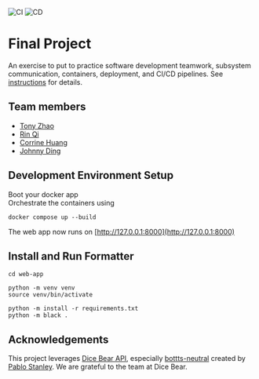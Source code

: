 ![CI](https://github.com/software-students-spring2025/5-final-awesome/actions/workflows/format.yml/badge.svg)
![CD](https://github.com/software-students-spring2025/5-final-awesome/actions/workflows/deploy.yml/badge.svg)

# Final Project

An exercise to put to practice software development teamwork, subsystem communication, containers, deployment, and CI/CD pipelines. See [instructions](./instructions.md) for details.

## Team members

- [Tony Zhao](https://github.com/Tonyzsp)
- [Rin Qi](https://github.com/Rin-Qi)
- [Corrine Huang](https://github.com/ChuqiaoHuang)
- [Johnny Ding](https://github.com/yd2960)

## Development Environment Setup

Boot your docker app\
Orchestrate the containers using

```
docker compose up --build
```

The web app now runs on [http://127.0.0.1:8000](http://127.0.0.1:8000)

## Install and Run Formatter

```
cd web-app

python -m venv venv
source venv/bin/activate

python -m install -r requirements.txt
python -m black .
```

## Acknowledgements

This project leverages [Dice Bear API](https://www.dicebear.com/), especially [bottts-neutral](https://bottts.com/) created by [Pablo Stanley](https://x.com/pablostanley). We are grateful to the team at Dice Bear.
